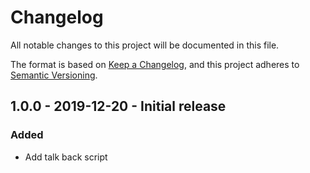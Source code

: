 # Changelog
All notable changes to this project will be documented in this file.

The format is based on [Keep a Changelog](changelog),
and this project adheres to [Semantic Versioning](semver).

<!--
## X.X.X - XXXX-XX-XX - XXXXXX

### Added
### Changed
### Deprecated
### Removed
### Fixed
### Security
-->

## 1.0.0 - 2019-12-20 - Initial release

### Added
- Add talk back script

[changelog]: https://keepachangelog.com/en/1.0.0/
[semver]: https://semver.org/spec/v2.0.0.html